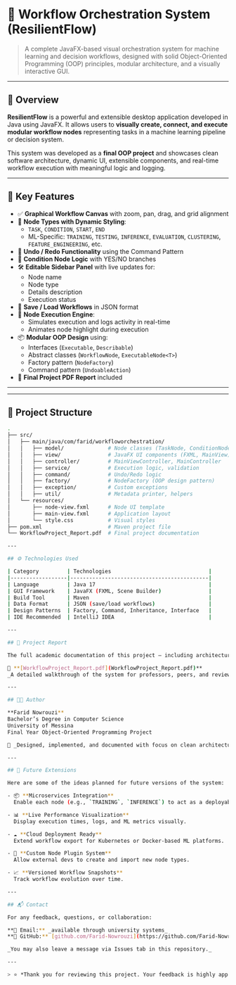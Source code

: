# 🧠 Workflow Orchestration System (ResilientFlow)

> A complete JavaFX-based visual orchestration system for machine learning and decision workflows, designed with solid Object-Oriented Programming (OOP) principles, modular architecture, and a visually interactive GUI.

---

## 📌 Overview

**ResilientFlow** is a powerful and extensible desktop application developed in Java using JavaFX. It allows users to **visually create, connect, and execute modular workflow nodes** representing tasks in a machine learning pipeline or decision system.

This system was developed as a **final OOP project** and showcases clean software architecture, dynamic UI, extensible components, and real-time workflow execution with meaningful logic and logging.

---

## 🎯 Key Features

- ✅ **Graphical Workflow Canvas** with zoom, pan, drag, and grid alignment
- 🎨 **Node Types with Dynamic Styling**:
  - `TASK`, `CONDITION`, `START`, `END`
  - ML-Specific: `TRAINING`, `TESTING`, `INFERENCE`, `EVALUATION`, `CLUSTERING`, `FEATURE_ENGINEERING`, etc.
- 🔁 **Undo / Redo Functionality** using the Command Pattern
- 🧩 **Condition Node Logic** with YES/NO branches
- 🛠️ **Editable Sidebar Panel** with live updates for:
  - Node name
  - Node type
  - Details description
  - Execution status
- 💾 **Save / Load Workflows** in JSON format
- 🚀 **Node Execution Engine**:
  - Simulates execution and logs activity in real-time
  - Animates node highlight during execution
- 📦 **Modular OOP Design** using:
  - Interfaces (`Executable`, `Describable`)
  - Abstract classes (`WorkflowNode`, `ExecutableNode<T>`)
  - Factory pattern (`NodeFactory`)
  - Command pattern (`UndoableAction`)
- 📘 **Final Project PDF Report** included

---


---

## 📂 Project Structure

```bash
.
├── src/
│   ├── main/java/com/farid/workfloworchestration/
│   │   ├── model/              # Node classes (TaskNode, ConditionNode, etc.)
│   │   ├── view/               # JavaFX UI components (FXML, MainView)
│   │   ├── controller/         # MainViewController, MainController
│   │   ├── service/            # Execution logic, validation
│   │   ├── command/            # Undo/Redo logic
│   │   ├── factory/            # NodeFactory (OOP design pattern)
│   │   ├── exception/          # Custom exceptions
│   │   ├── util/               # Metadata printer, helpers
│   └── resources/
│       ├── node-view.fxml      # Node UI template
│       ├── main-view.fxml      # Application layout
│       └── style.css           # Visual styles
├── pom.xml                     # Maven project file
└── WorkflowProject_Report.pdf  # Final project documentation

---

## ⚙️ Technologies Used

| Category         | Technologies                               |
|------------------|--------------------------------------------|
| Language         | Java 17                                    |
| GUI Framework    | JavaFX (FXML, Scene Builder)               |
| Build Tool       | Maven                                      |
| Data Format      | JSON (save/load workflows)                 |
| Design Patterns  | Factory, Command, Inheritance, Interface   |
| IDE Recommended  | IntelliJ IDEA                              |

---

## 📄 Project Report

The full academic documentation of this project — including architecture diagrams, OOP principle coverage, class analysis, and execution design — is available in the repository:

📎 **[WorkflowProject_Report.pdf](WorkflowProject_Report.pdf)**  
_A detailed walkthrough of the system for professors, peers, and reviewers._

---

## 👨‍💻 Author

**Farid Nowrouzi**  
Bachelor’s Degree in Computer Science  
University of Messina  
Final Year Object-Oriented Programming Project

📌 _Designed, implemented, and documented with focus on clean architecture and future extensibility._

---

## 🚀 Future Extensions

Here are some of the ideas planned for future versions of the system:

- 📦 **Microservices Integration**  
  Enable each node (e.g., `TRAINING`, `INFERENCE`) to act as a deployable service.

- 📊 **Live Performance Visualization**  
  Display execution times, logs, and ML metrics visually.

- ☁️ **Cloud Deployment Ready**  
  Extend workflow export for Kubernetes or Docker-based ML platforms.

- 🧩 **Custom Node Plugin System**  
  Allow external devs to create and import new node types.

- 📈 **Versioned Workflow Snapshots**  
  Track workflow evolution over time.

---

## 📬 Contact

For any feedback, questions, or collaboration:

**📧 Email:** _available through university systems_  
**📁 GitHub:** [github.com/Farid-Nowrouzi](https://github.com/Farid-Nowrouzi)

_You may also leave a message via Issues tab in this repository._

---

> ⭐ *Thank you for reviewing this project. Your feedback is highly appreciated.*

